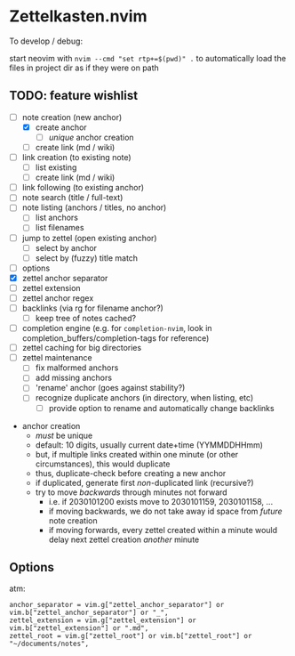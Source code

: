 # Zettelkasten.nvim

To develop / debug:

start neovim with  `nvim --cmd "set rtp+=$(pwd)" .` to automatically load the files in project dir as if they were on path

## TODO: feature wishlist

* [ ] note creation (new anchor)
  * [x] create anchor
    * [ ] *unique* anchor creation
  * [ ] create link (md / wiki)
* [ ] link creation (to existing note)
  * [ ] list existing
  * [ ] create link (md / wiki)
* [ ] link following (to existing anchor)
* [ ] note search (title / full-text)
* [ ] note listing (anchors / titles, no anchor)
  * [ ] list anchors
  * [ ] list filenames
* [ ] jump to zettel (open existing anchor)
  * [ ] select by anchor
  * [ ] select by (fuzzy) title match
* [ ] options
 * [x] zettel anchor separator
 * [ ] zettel extension
 * [ ] zettel anchor regex
* [ ] backlinks (via rg for filename anchor?)
  * [ ] keep tree of notes cached?
* [ ] completion engine (e.g. for `completion-nvim`, look in completion_buffers/completion-tags for reference)
* [ ] zettel caching for big directories
* [ ] zettel maintenance
  * [ ] fix malformed anchors
  * [ ] add missing anchors
  * [ ] 'rename' anchor (goes against stability?)
  * [ ] recognize duplicate anchors (in directory, when listing, etc)
    * [ ] provide option to rename and automatically change backlinks

* anchor creation
  * *must* be unique
  * default: 10 digits, usually current date+time (YYMMDDHHmm)
  * but, if multiple links created within one minute (or other circumstances), this would duplicate
  * thus, duplicate-check before creating a new anchor
  * if duplicated, generate first *non*-duplicated link (recursive?)
  * try to move *backwards* through minutes not forward
    * i.e. if 2030101200 exists move to 2030101159, 2030101158, ...
    * if moving backwards, we do not take away id space from *future* note creation
    * if moving forwards, every zettel created within a minute would delay next zettel creation *another* minute

## Options

atm:
```
anchor_separator = vim.g["zettel_anchor_separator"] or vim.b["zettel_anchor_separator"] or "_",
zettel_extension = vim.g["zettel_extension"] or vim.b["zettel_extension"] or ".md",
zettel_root = vim.g["zettel_root"] or vim.b["zettel_root"] or "~/documents/notes",
```
